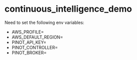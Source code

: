 # continuous_intelligence_demo

Need to set the following env variables:

- AWS_PROFILE=
- AWS_DEFAULT_REGION=
- PINOT_API_KEY=
- PINOT_CONTROLLER=
- PINOT_BROKER=